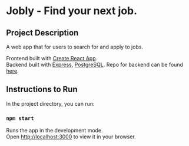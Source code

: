 # Jobly - Find your next job.

## Project Description

A web app that for users to search for and apply to jobs.

Frontend built with [Create React App](https://github.com/facebook/create-react-app).\
Backend built with [Express](https://expressjs.com/), [PostgreSQL](https://www.postgresql.org/). Repo for backend can be found [here](https://github.com/raytene-han/express-jobly).

## Instructions to Run

In the project directory, you can run:

### `npm start`

Runs the app in the development mode.\
Open [http://localhost:3000](http://localhost:3000) to view it in your browser.
